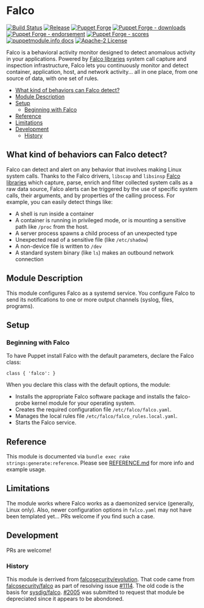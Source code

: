 # Falco

[![Build Status](https://github.com/voxpupuli/puppet-falco/workflows/CI/badge.svg)](https://github.com/voxpupuli/puppet-falco/actions?query=workflow%3ACI)
[![Release](https://github.com/voxpupuli/puppet-falco/actions/workflows/release.yml/badge.svg)](https://github.com/voxpupuli/puppet-falco/actions/workflows/release.yml)
[![Puppet Forge](https://img.shields.io/puppetforge/v/puppet/falco.svg)](https://forge.puppetlabs.com/puppet/falco)
[![Puppet Forge - downloads](https://img.shields.io/puppetforge/dt/puppet/falco.svg)](https://forge.puppetlabs.com/puppet/falco)
[![Puppet Forge - endorsement](https://img.shields.io/puppetforge/e/puppet/falco.svg)](https://forge.puppetlabs.com/puppet/falco)
[![Puppet Forge - scores](https://img.shields.io/puppetforge/f/puppet/falco.svg)](https://forge.puppetlabs.com/puppet/falco)
[![puppetmodule.info docs](http://www.puppetmodule.info/images/badge.png)](http://www.puppetmodule.info/m/puppet-falco)
[![Apache-2 License](https://img.shields.io/github/license/voxpupuli/puppet-falco.svg)](LICENSE)

Falco is a behavioral activity monitor designed to detect anomalous activity in your applications. Powered by [Falco libraries](https://github.com/falcosecurity/libs) system call capture and inspection infrastructure, Falco lets you continuously monitor and detect container, application, host, and network activity... all in one place, from one source of data, with one set of rules.

- [What kind of behaviors can Falco detect?](#what-kind-of-behaviors-can-falco-detect)
- [Module Description](#module-description)
- [Setup](#setup)
  - [Beginning with Falco](#beginning-with-falco)
- [Reference](#reference)
- [Limitations](#limitations)
- [Development](#development)
  - [History](#history)

## What kind of behaviors can Falco detect?

Falco can detect and alert on any behavior that involves making Linux system calls. Thanks to the Falco drivers,  `libscap` and `libsinsp` [Falco libraries](https://github.com/falcosecurity/libs) which capture, parse, enrich and filter collected system calls as a raw data source, Falco alerts can be triggered by the use of specific system calls, their arguments, and by properties of the calling process. For example, you can easily detect things like:

- A shell is run inside a container
- A container is running in privileged mode, or is mounting a sensitive path like `/proc` from the host.
- A server process spawns a child process of an unexpected type
- Unexpected read of a sensitive file (like `/etc/shadow`)
- A non-device file is written to `/dev`
- A standard system binary (like `ls`) makes an outbound network connection

## Module Description

This module configures Falco as a systemd service. You configure Falco to send its notifications to one or more output channels (syslog, files, programs).

## Setup

### Beginning with Falco

To have Puppet install Falco with the default parameters, declare the Falco class:

``` puppet
class { 'falco': }
```

When you declare this class with the default options, the module:

- Installs the appropriate Falco software package and installs the falco-probe kernel module for your operating system.
- Creates the required configuration file `/etc/falco/falco.yaml`.
- Manages the local rules file `/etc/falco/falco_rules.local.yaml`.
- Starts the Falco service.

## Reference

This module is documented via `bundle exec rake strings:generate:reference`. Please see [REFERENCE.md](REFERENCE.md) for more info and example usage.

## Limitations

The module works where Falco works as a daemonized service (generally, Linux only). Also, newer configuration options in `falco.yaml` may not have been templated yet... PRs welcome if you find such a case.

## Development

PRs are welcome!

### History

This module is derrived from [falcosecurity/evolution](https://github.com/falcosecurity/evolution/tree/33a3025d1dedc3a6fbea814b8f3f80d275d6e3f0/integrations/puppet-module/falco). That code came from [falcosecurity/falco](https://github.com/falcosecurity/falco) as part of resolving issue [#1114](https://github.com/falcosecurity/falco/issues/1114). The old code is the basis for [sysdig/falco](https://forge.puppet.com/modules/sysdig/falco). [#2005](https://github.com/falcosecurity/falco/issues/2005) was submitted to request that module be depreciated since it appears to be abondoned.
